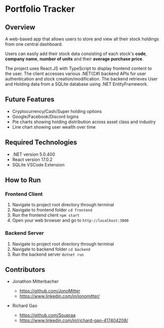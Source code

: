 # Portfolio Tracker

## Overview
A web-based app that allows users to store and view all their stock holdings from one central dashboard.

Users can easily add their stock data consisting of each stock's **code**, **company name**, **number of units** and their **average purchase price**.

The project uses React.JS with TypeScript to display frontend content to the user. 
The client accesses various .NET(C#) backend APIs for user authentication and stock creation/modification. 
The backend retrieves User and Holding data from a SQLite database using .NET EntityFramework.

## Future Features
- Cryptocurrency/Cash/Super holding options
- Google/Facebook/Discord logins
- Pie charts showing holding distribution across asset class and industry
- Line chart showing user wealth over time

## Required Technologies
- .NET version 5.0.400
- React version 17.0.2
- SQLite VSCode Extension

## How to Run
### Frontend Client
1. Navigate to project root directory through terminal
2. Navigate to frontend folder `cd frontend`
3. Run the frontend client `npm start`
4. Open your web browser and go to `http://localhost:3000`

### Backend Server
1. Navigate to project root directory through terminal
2. Navigate to backend folder `cd backend`
3. Run the backend server `dotnet run`

## Contributors
- Jonathon Mitterbacher
	- https://github.com/JonoMitter
	- https://www.linkedin.com/in/jonomitter/

- Richard Gao
	- https://github.com/Soupraa
	- https://www.linkedin.com/in/richard-gao-417404208/